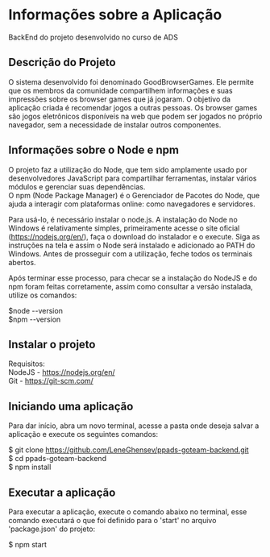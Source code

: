 # Informações sobre a Aplicação
BackEnd do projeto desenvolvido no curso de ADS

<h2>Descrição do Projeto</h2>
O sistema desenvolvido foi denominado GoodBrowserGames. Ele permite que os membros da comunidade compartilhem informações e suas impressões sobre os browser games que já jogaram. O objetivo da aplicação criada é recomendar jogos a outras pessoas. Os browser games são jogos eletrônicos disponíveis na web que podem ser jogados no próprio navegador, sem a necessidade de instalar outros componentes.<br>

<h2>Informações sobre o Node e npm</h2>

O projeto faz a utilização do Node, que tem sido amplamente usado por desenvolvedores JavaScript para compartilhar ferramentas, instalar vários módulos e gerenciar suas dependências. <br>
O npm (Node Package Manager) é o Gerenciador de Pacotes do Node, que ajuda a interagir com plataformas online: como navegadores e servidores.<br>
 
Para usá-lo, é necessário instalar o node.js. A instalação do Node no Windows é relativamente simples, primeiramente acesse o site oficial (https://nodejs.org/en/), faça o download do instalador e o execute. Siga as instruções na tela e assim o Node será instalado e adicionado ao PATH do Windows. Antes de prosseguir com a utilização, feche todos os terminais abertos. <br>

Após terminar esse processo, para checar se a instalação do NodeJS e do npm foram feitas corretamente, assim como consultar a versão instalada, utilize os comandos: <br>

$node --version <br>
$npm --version <br>

<h2>Instalar o projeto</h2>

Requisitos: <br>
NodeJS - https://nodejs.org/en/ <br>
Git - https://git-scm.com/ <br>

<h2>Iniciando uma aplicação</h2>

Para dar início, abra um novo terminal, acesse a pasta onde deseja salvar a aplicação e execute os seguintes comandos: <br> 

$ git clone https://github.com/LeneGhensev/ppads-goteam-backend.git <br>
$ cd  ppads-goteam-backend <br>
$ npm install <br>

<h2>Executar a aplicação</h2>

Para executar a aplicação, execute o comando abaixo no terminal, esse comando executará o que foi definido para o 'start' no arquivo 'package.json' do projeto: <br> 

$ npm start <br>
